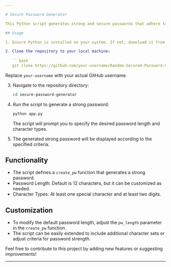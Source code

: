 ```yaml
---

# Secure Password Generator

This Python script generates strong and secure passwords that adhere to specific criteria, ensuring high security for various applications. It uses the `secrets` and `string` modules to generate passwords that meet predefined length and character type requirements.

## Usage

1. Ensure Python is installed on your system. If not, download it from the [official Python website](https://www.python.org/downloads/).

2. Clone the repository to your local machine:
   
   ```bash
   git clone https://github.com/your-username/Random-Secured-Password-Generatorr.git
   ```

   Replace `your-username` with your actual GitHub username.

3. Navigate to the repository directory:
   
   ```bash
   cd secure-password-generator
   ```

4. Run the script to generate a strong password:
   
   ```bash
   python app.py
   ```

   The script will prompt you to specify the desired password length and character types.

5. The generated strong password will be displayed according to the specified criteria.

## Functionality

- The script defines a `create_pw` function that generates a strong password.
- Password Length: Default is 12 characters, but it can be customized as needed.
- Character Types: At least one special character and at least two digits.

## Customization

- To modify the default password length, adjust the `pw_length` parameter in the `create_pw` function.
- The script can be easily extended to include additional character sets or adjust criteria for password strength.

Feel free to contribute to this project by adding new features or suggesting improvements!

---
```

